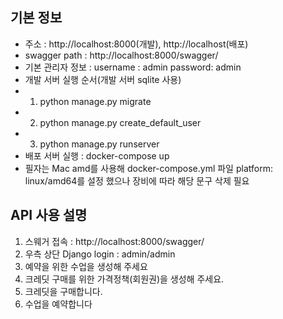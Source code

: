 ## 기본 정보

- 주소 : http://localhost:8000(개발), http://localhost(배포) 
- swagger path : http://localhost:8000/swagger/
- 기본 관리자 정보 : username : admin password: admin
- 개발 서버 실행 순서(개발 서버 sqlite 사용)
- 1. python manage.py migrate
- 2. python manage.py create_default_user
- 3. python manage.py runserver
- 배포 서버 실행 : docker-compose up
- 필자는 Mac amd를 사용해 docker-compose.yml 파일 platform: linux/amd64를 설정 했으나 장비에 따라 해당 문구 삭제 필요



## API 사용 설명
1. 스웨거 접속 : http://localhost:8000/swagger/
2. 우측 상단 Django login : admin/admin
1. 예약을 위한 수업을 생성해 주세요
2. 크레딧 구매를 위한 가격정책(회원권)을 생성해 주세요.
3. 크레딧을 구매합니다.
4. 수업을 예약합니다

